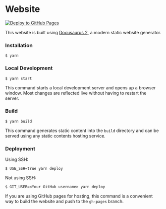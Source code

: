 # Website
[![Deploy to GitHub Pages](https://github.com/nicotruc/nicotruc.github.io/actions/workflows/deploy.yml/badge.svg?branch=main)](https://github.com/nicotruc/nicotruc.github.io/actions/workflows/deploy.yml)

This website is built using [Docusaurus 2](https://docusaurus.io/), a modern static website generator.
### Installation

```
$ yarn
```

### Local Development

```
$ yarn start
```

This command starts a local development server and opens up a browser window. Most changes are reflected live without having to restart the server.

### Build

```
$ yarn build
```

This command generates static content into the `build` directory and can be served using any static contents hosting service.

### Deployment

Using SSH:

```
$ USE_SSH=true yarn deploy
```

Not using SSH:

```
$ GIT_USER=<Your GitHub username> yarn deploy
```

If you are using GitHub pages for hosting, this command is a convenient way to build the website and push to the `gh-pages` branch.
